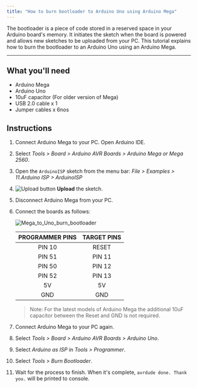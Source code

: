 ```yaml
---
title: "How to burn bootloader to Arduino Uno using Arduino Mega"
---
```


The bootloader is a piece of code stored in a reserved space in your Arduino board's memory. It initiates the sketch when the board is powered and allows new sketches to be uploaded from your PC. This tutorial explains how to burn the bootloader to an Arduino Uno using an Arduino Mega.

---

## What you'll need

* Arduino Mega
* Arduino Uno
* 10uF capacitor (For older version of Mega)
* USB 2.0 cable x 1
* Jumper cables x 6nos

## Instructions

01. Connect Arduino Mega to your PC. Open Arduino IDE.

02. Select _Tools > Board > Arduino AVR Boards > Arduino Mega or Mega 2560_.

03. Open the `ArduinoISP` sketch from the menu bar: _File > Examples > 11.Arduino ISP > ArduinoISP_

04. ![Upload button](img/symbol_upload.png) **Upload** the sketch.

05. Disconnect Arduino Mega from your PC.

06. Connect the boards as follows:

    ![Mega_to_Uno_burn_bootloader](img/Mega_to_Uno_burn_bootloader.jpg)

    | PROGRAMMER PINS | TARGET PINS |
    |:---------------:|:-----------:|
    | PIN 10          | RESET       |
    | PIN 51          | PIN 11      |
    | PIN 50          | PIN 12      |
    | PIN 52          | PIN 13      |
    | 5V              | 5V          |
    | GND             | GND         |

    > Note: For the latest models of Arduino Mega the additional 10uF capacitor between the Reset and GND is not required.

07. Connect Arduino Mega to your PC again.

08. Select _Tools > Board > Arduino AVR Boards > Arduino Uno_.

09. Select _Arduino as ISP_ in _Tools > Programmer_.

10. Select _Tools > Burn Bootloader_.

11. Wait for the process to finish. When it's complete, `avrdude done. Thank you.` will be printed to console.
